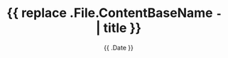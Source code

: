 ---
title: '{{ replace .File.ContentBaseName `-` ` ` | title }}'
date: '{{ .Date }}'
draft: false
---